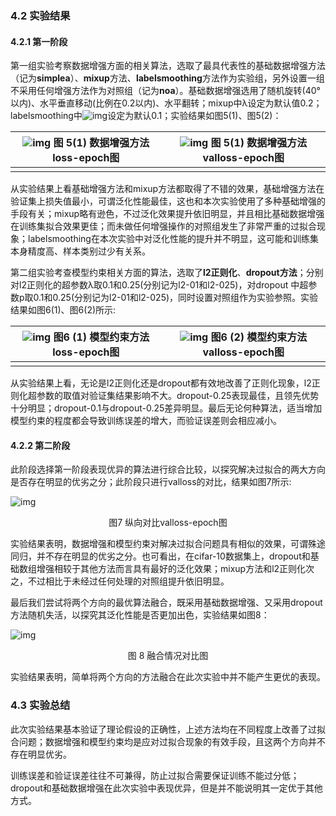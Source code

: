 ### 4.2 实验结果

#### 4.2.1 第一阶段

​		第一组实验考察数据增强方面的相关算法，选取了最具代表性的基础数据增强方法（记为**simplea**）、**mixup**方法、**labelsmoothing**方法作为实验组，另外设置一组不采用任何增强方法作为对照组（记为**noa**）。基础数据增强选用了随机旋转(40°以内)、水平垂直移动(比例在0.2以内)、水平翻转；mixup中λ设定为默认值0.2；labelsmoothing中![img](file:///C:/Users/QINYUH~1/AppData/Local/Temp/msohtmlclip1/01/clip_image002.png)设定为默认0.1；实验结果如图5(1)、图5(2)：

| ![img](https://cdn.jsdelivr.net/gh/QYHcrossover/blog-imgbed/blogimg/20200707121645.png)  图 5(1) 数据增强方法loss-epoch图 | ![img](https://cdn.jsdelivr.net/gh/QYHcrossover/blog-imgbed/blogimg/20200707121655.png)  图 5(1) 数据增强方法valloss-epoch图 |
| ------------------------------------------------------------ | ------------------------------------------------------------ |
|                                                              |                                                              |

​		从实验结果上看基础增强方法和mixup方法都取得了不错的效果，基础增强方法在验证集上损失值最小，可谓泛化性能最佳，这也和本次实验使用了多种基础增强的手段有关；mixup略有逊色，不过泛化效果提升依旧明显，并且相比基础数据增强在训练集拟合效果更佳；而未做任何增强操作的对照组发生了非常严重的过拟合现象；labelsmoothing在本次实验中对泛化性能的提升并不明显，这可能和训练集本身精度高、样本类别过少有关系。

​		第二组实验考查模型约束相关方面的算法，选取了**l2正则化**、**dropout方法**；分别对l2正则化的超参数λ取0.1和0.25(分别记为l2-01和l2-025)，对dropout 中超参数p取0.1和0.25(分别记为l2-01和l2-025)，同时设置对照组作为实验参照。实验结果如图6(1)、图6(2)所示:

| ![img](https://cdn.jsdelivr.net/gh/QYHcrossover/blog-imgbed/blogimg/20200707121704.png)  图6 (1) 模型约束方法loss-epoch图 | ![img](https://cdn.jsdelivr.net/gh/QYHcrossover/blog-imgbed/blogimg/20200707121711.png)     图6 (2) 模型约束方法valloss-epoch图 |
| ------------------------------------------------------------ | ------------------------------------------------------------ |
|                                                              |                                                              |

​		从实验结果上看，无论是l2正则化还是dropout都有效地改善了正则化现象，l2正则化超参数的取值对验证集结果影响不大。dropout-0.25表现最佳，且领先优势十分明显；dropout-0.1与dropout-0.25差异明显。最后无论何种算法，适当增加模型约束的程度都会导致训练误差的增大，而验证误差则会相应减小。

#### 4.2.2 第二阶段

​		此阶段选择第一阶段表现优异的算法进行综合比较，以探究解决过拟合的两大方向是否存在明显的优劣之分；此阶段只进行valloss的对比，结果如图7所示:

![img](https://cdn.jsdelivr.net/gh/QYHcrossover/blog-imgbed/blogimg/20200707121717.png)

<center>图7 纵向对比valloss-epoch图</center>

​		实验结果表明，数据增强和模型约束对解决过拟合问题具有相似的效果，可谓殊途同归，并不存在明显的优劣之分。也可看出，在cifar-10数据集上，dropout和基础数组增强相较于其他方法而言具有最好的泛化效果；mixup方法和l2正则化次之，不过相比于未经过任何处理的对照组提升依旧明显。

​		最后我们尝试将两个方向的最优算法融合，既采用基础数据增强、又采用dropout方法随机失活，以探究其泛化性能是否更加出色，实验结果如图8：

![img](https://cdn.jsdelivr.net/gh/QYHcrossover/blog-imgbed/blogimg/20200707121724.png)

<center>图 8 融合情况对比图</center>

​		实验结果表明，简单将两个方向的方法融合在此次实验中并不能产生更优的表现。

### 4.3 实验总结

​		此次实验结果基本验证了理论假设的正确性，上述方法均在不同程度上改善了过拟合问题；数据增强和模型约束均是应对过拟合现象的有效手段，且这两个方向并不存在明显优劣。

​		训练误差和验证误差往往不可兼得，防止过拟合需要保证训练不能过分低；dropout和基础数据增强在此次实验中表现优异，但是并不能说明其一定优于其他方式。

 